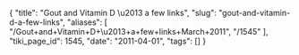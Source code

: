 {
    "title": "Gout and Vitamin D \u2013 a few links",
    "slug": "gout-and-vitamin-d-a-few-links",
    "aliases": [
        "/Gout+and+Vitamin+D+\u2013+a+few+links+March+2011",
        "/1545"
    ],
    "tiki_page_id": 1545,
    "date": "2011-04-01",
    "tags": []
}